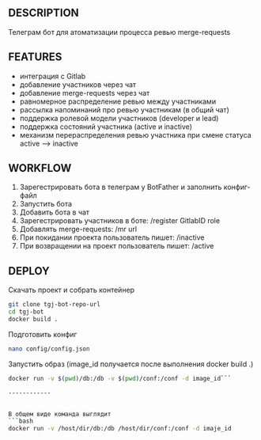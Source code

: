 ## DESCRIPTION
Телеграм бот для атоматизации процесса ревью merge-requests

## FEATURES
- интеграция с Gitlab
- добавление участников через чат
- добавление merge-requests через чат
- равномерное распределение ревью между участниками
- рассылка напоминаний про ревью участникам (в общий чат)
- поддержка ролевой модели участников (developer и lead)
- поддержка состояний участника (active и inactive)
- механизм перераспределения ревью участника при смене статуса active --> inactive

## WORKFLOW
1. Зарегестрировать бота в телеграм у BotFather и заполнить конфиг-файл
2. Запустить бота
3. Добавить бота в чат
4. Зарегестрировать участников в боте: /register GitlabID role
5. Добавлять merge-requests: /mr url
6. При покидании проекта пользователь пишет: /inactive
7. При возвращении на проект пользователь пишет: /active

## DEPLOY
Скачать проект и собрать контейнер
```bash
git clone tgj-bot-repo-url
cd tgj-bot
docker build .
```
Подготовить конфиг
```bash
nano config/config.json
```
Запустить образ (image_id получается после выполнения docker build .)
```bash
docker run -v $(pwd)/db:/db -v $(pwd)/conf:/conf -d image_id```

------------


В общем виде команда выглядит
```bash
docker run -v /host/dir/db:/db /host/dir/conf:/conf -d imaje_id
```